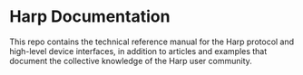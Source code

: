 # Harp Documentation

This repo contains the technical reference manual for the Harp protocol and high-level device interfaces, in addition to articles and examples that document the collective knowledge of the Harp user community.
